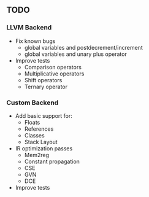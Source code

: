 ## TODO
### LLVM Backend
- Fix known bugs
	- global variables and postdecrement/increment
	- global variables and unary plus operator
- Improve tests
	- Comparison operators
	- Multiplicative operators
	- Shift operators
	- Ternary operator
	
### Custom Backend
- Add basic support for:
	- Floats
	- References
	- Classes
	- Stack Layout
- IR optimization passes
	- Mem2reg
	- Constant propagation
	- CSE
	- GVN
	- DCE
- Improve tests

